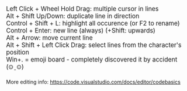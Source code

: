 <span style="font-size: 1.2em;">Left Click + Wheel Hold Drag: multiple cursor in lines</span>  
<span style="font-size: 1.2em;">Alt + Shift Up/Down: duplicate line in direction</span>  
<span style="font-size: 1.2em;">Control + Shift + L: highlight all occurence (or F2 to rename)</span>  
<span style="font-size: 1.2em;">Control + Enter: new line (always) (+Shift: upwards)</span>  
<span style="font-size: 1.2em;">Alt + Arrow: move current line</span>  
<span style="font-size: 1.2em;">Alt + Shift + Left Click Drag: select lines from the character's position</span>   
<span style="font-size: 1.2em;">Win+. = emoji board - completely discovered it by accident (⊙ˍ⊙)</span>  
###
More editing info: https://code.visualstudio.com/docs/editor/codebasics